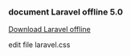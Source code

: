 ### document Laravel offline 5.0

[Download Laravel offline](https://github.com/docslaravel/docslaravel.github.io/archive/master.zip)

edit file laravel.css